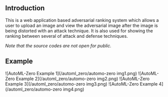 ## Introduction
This is a web application based adversarial ranking system which allows a user to upload an image and view the adversarial image after the image is being distorted with an attack technique.
It is also used for showing the ranking between several of attack and defense techniques.

*Note that the source codes are not open for public.*

## Example
![AutoML-Zero Example 1](/automl_zero/automo-zero img1.png)
![AutoML-Zero Example 2](/automl_zero/automo-zero img2.png)
![AutoML-Zero Example 3](/automl_zero/automo-zero img3.png)
![AutoML-Zero Example 4](/automl_zero/automo-zero img4.png)

